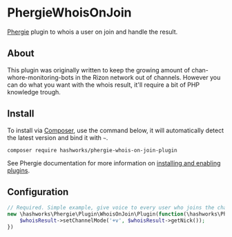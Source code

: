 # PhergieWhoisOnJoin

[Phergie](http://github.com/phergie/phergie-irc-bot-react/) plugin to whois a user on join and handle the result.

## About

This plugin was originally written to keep the growing amount of chan-whore-monitoring-bots in the Rizon network out of channels.
However you can do what you want with the whois result, it'll require a bit of PHP knowledge trough.

## Install

To install via [Composer](http://getcomposer.org/), use the command below, it will automatically detect the latest version and bind it with `~`.

```
composer require hashworks/phergie-whois-on-join-plugin
```

See Phergie documentation for more information on
[installing and enabling plugins](https://github.com/phergie/phergie-irc-bot-react/wiki/Usage#plugins).

## Configuration

```php
// Required. Simple example, give voice to every user who joins the channel.
new \hashworks\Phergie\Plugin\WhoisOnJoin\Plugin(function(\hashworks\Phergie\Plugin\WhoisOnJoin\WhoisResult $whoisResult) {
    $whoisResult->setChannelMode('+v', $whoisResult->getNick());
})
```
